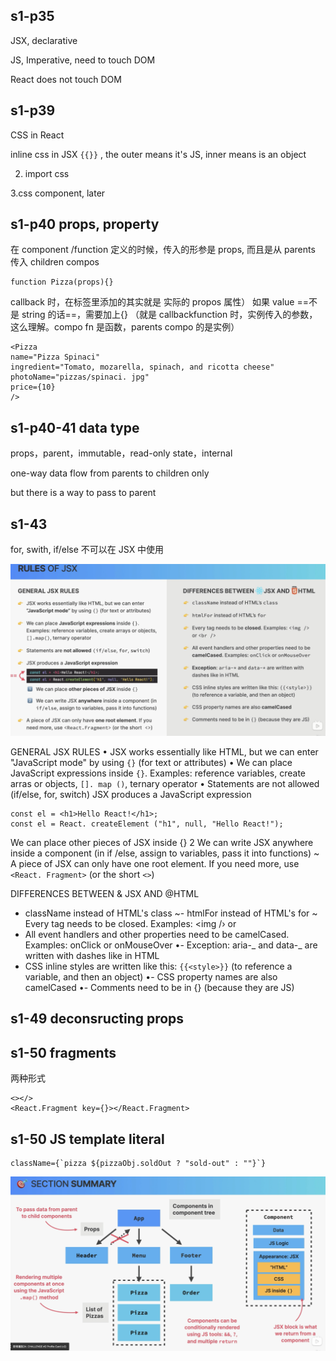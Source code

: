 ## s1-p35

JSX, declarative

JS, Imperative, need to touch DOM

React does not touch DOM

## s1-p39

CSS in React

inline css in JSX
`{{}}` , the outer means it's JS, inner means is an object

2.  import css

3.css component, later

## s1-p40 props, property

在 component /function 定义的时候，传入的形参是 props, 而且是从 parents 传入 children compos

```
function Pizza(props){}
```

callback 时，在标签里添加的其实就是 实际的 propos 属性）
如果 value ==不是 string 的话==，需要加上{}
（就是 callbackfunction 时，实例传入的参数，这么理解。compo fn 是函数，parents compo 的是实例）

```
<Pizza
name="Pizza Spinaci"
ingredient="Tomato, mozarella, spinach, and ricotta cheese"
photoName="pizzas/spinaci. jpg"
price={10}
/>
```

## s1-p40-41 data type

props，parent，immutable，read-only
state，internal

one-way data flow
from parents to children only

but there is a way to pass to parent

## s1-43

for, swith, if/else
不可以在 JSX 中使用

![s1-summary](./00-files/s1-diff-between-js-jsx.png)

GENERAL JSX RULES
• JSX works essentially like HTML, but we can enter
"JavaScript mode" by using `{}` (for text or attributes)
• We can place JavaScript expressions inside `{}`.
Examples: reference variables, create arras or objects, `[]. map ()`, ternary operator
• Statements are not allowed (if/else, for, switch)
JSX produces a JavaScript expression

```
const el = <h1>Hello React!</h1>;
const el = React. createElement ("h1", null, "Hello React!");
```

We can place other pieces of JSX inside {}
2 We can write JSX anywhere inside a component (in
if /else, assign to variables, pass it into functions)
~ A piece of JSX can only have one root element. If you need more, use` <React. Fragment>` (or the short `<>`)

DIFFERENCES BETWEEN & JSX AND @HTML

- className instead of HTML's class
  ~- htmlFor instead of HTML's for
  ~ Every tag needs to be closed. Examples: <img /›
  or <br />
- All event handlers and other properties need to be
  camelCased. Examples: onClick or onMouseOver
  •- Exception: aria-_ and data-_ are written with
  dashes like in HTML
- CSS inline styles are written like this: `{{<style>}}`
  (to reference a variable, and then an object)
  •- CSS property names are also camelCased
  •- Comments need to be in {} (because they are JS)

## s1-49 deconsructing props

## s1-50 fragments

两种形式

```
<></>
<React.Fragment key={}></React.Fragment>
```

## s1-50 JS template literal

```
className={`pizza ${pizzaObj.soldOut ? "sold-out" : ""}`}

```

![s1-summary](./00-files/s1-summary.png)
